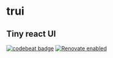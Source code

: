 # trui
## Tiny react UI

[![codebeat badge](https://codebeat.co/badges/8be9ad4d-03d8-4d08-b6eb-0be3772f80c3)](https://codebeat.co/projects/github-com-jvphase-trui-develop)
[![Renovate enabled](https://img.shields.io/badge/renovate-enabled-brightgreen.svg)](https://renovatebot.com/)